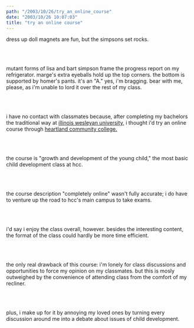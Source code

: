 ```yaml
---
path: "/2003/10/26/try_an_online_course" 
date: "2003/10/26 10:07:03" 
title: "try an online course" 
---
```

<p>dress up doll magnets are fun, but the simpsons set rocks.</p> <br><br><p>mutant forms of lisa and bart simpson frame the progress report on my refrigerator. marge's extra eyeballs hold up the top corners. the bottom is supported by homer's pants. it's an "A." yes, i'm bragging. bear with me, please, as i'm unable to lord it over the rest of my class.</p><br><br><p>i have no contact with classmates because, after completing my bachelors the traditional way at <a href="http://titan.iwu.edu/home/home.php" title="iwu homepage">illinois wesleyan university,</a> i thought i'd try an online course through <a href="http://www.hcc-online.org" title="hcc-online homepage">heartland community college.</a></p><br><br><p>the course is "growth and development of the young child," the most basic child development class at hcc.</p><br><br><p>the course description "completely online" wasn't fully accurate; i do have to venture up the road to hcc's main campus to take exams.</p><br> <br><p>i'd say i enjoy the class overall, however. besides the interesting content, the format of the class could hardly be more time efficient.</p>  <br><br><p>the only real drawback of this course: i'm lonely for class discussions and opportunities to force my opinion on my classmates. but this is mosly outweighed by the convenience of attending class from the comfort of my recliner.</p><br><br><p>plus, i make up for it by annoying my loved ones by turning every discussion around me into a debate about issues of child development.</p><br>